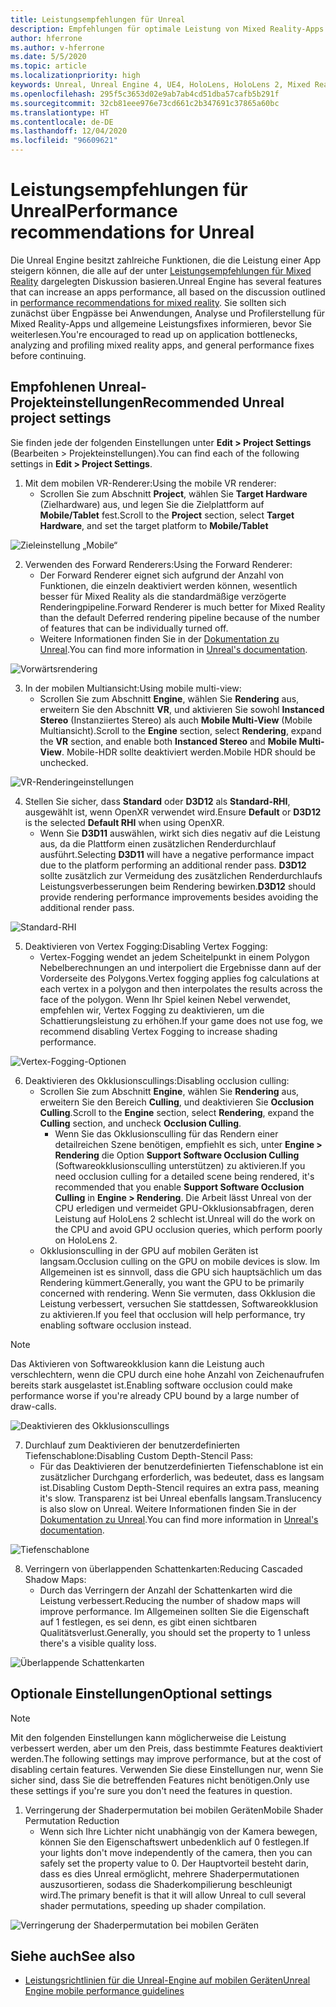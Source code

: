 ```yaml
---
title: Leistungsempfehlungen für Unreal
description: Empfehlungen für optimale Leistung von Mixed Reality-Apps in Unreal
author: hferrone
ms.author: v-hferrone
ms.date: 5/5/2020
ms.topic: article
ms.localizationpriority: high
keywords: Unreal, Unreal Engine 4, UE4, HoloLens, HoloLens 2, Mixed Reality, Leistung, Optimierung, Einstellungen, Dokumentation
ms.openlocfilehash: 295f5c3653d02e9ab7ab4cd51dba57cafb5b291f
ms.sourcegitcommit: 32cb81eee976e73cd661c2b347691c37865a60bc
ms.translationtype: HT
ms.contentlocale: de-DE
ms.lasthandoff: 12/04/2020
ms.locfileid: "96609621"
---
```

# <a name="performance-recommendations-for-unreal"></a><span data-ttu-id="56762-104">Leistungsempfehlungen für Unreal</span><span class="sxs-lookup"><span data-stu-id="56762-104">Performance recommendations for Unreal</span></span>

<span data-ttu-id="56762-105">Die Unreal Engine besitzt zahlreiche Funktionen, die die Leistung einer App steigern können, die alle auf der unter [Leistungsempfehlungen für Mixed Reality](../platform-capabilities-and-apis/understanding-performance-for-mixed-reality.md) dargelegten Diskussion basieren.</span><span class="sxs-lookup"><span data-stu-id="56762-105">Unreal Engine has several features that can increase an apps performance, all based on the discussion outlined in [performance recommendations for mixed reality](../platform-capabilities-and-apis/understanding-performance-for-mixed-reality.md).</span></span> <span data-ttu-id="56762-106">Sie sollten sich zunächst über Engpässe bei Anwendungen, Analyse und Profilerstellung für Mixed Reality-Apps und allgemeine Leistungsfixes informieren, bevor Sie weiterlesen.</span><span class="sxs-lookup"><span data-stu-id="56762-106">You're encouraged to read up on application bottlenecks, analyzing and profiling mixed reality apps, and general performance fixes before continuing.</span></span>

## <a name="recommended-unreal-project-settings"></a><span data-ttu-id="56762-107">Empfohlenen Unreal-Projekteinstellungen</span><span class="sxs-lookup"><span data-stu-id="56762-107">Recommended Unreal project settings</span></span>
<span data-ttu-id="56762-108">Sie finden jede der folgenden Einstellungen unter **Edit > Project Settings** (Bearbeiten > Projekteinstellungen).</span><span class="sxs-lookup"><span data-stu-id="56762-108">You can find each of the following settings in **Edit > Project Settings**.</span></span>

1. <span data-ttu-id="56762-109">Mit dem mobilen VR-Renderer:</span><span class="sxs-lookup"><span data-stu-id="56762-109">Using the mobile VR renderer:</span></span>
    * <span data-ttu-id="56762-110">Scrollen Sie zum Abschnitt **Project**, wählen Sie **Target Hardware** (Zielhardware) aus, und legen Sie die Zielplattform auf **Mobile/Tablet** fest.</span><span class="sxs-lookup"><span data-stu-id="56762-110">Scroll to the **Project** section, select **Target Hardware**, and set the target platform to **Mobile/Tablet**</span></span>

![Zieleinstellung „Mobile“](images/unreal/performance-recommendations-img-01.png)

2. <span data-ttu-id="56762-112">Verwenden des Forward Renderers:</span><span class="sxs-lookup"><span data-stu-id="56762-112">Using the Forward Renderer:</span></span> 
    * <span data-ttu-id="56762-113">Der Forward Renderer eignet sich aufgrund der Anzahl von Funktionen, die einzeln deaktiviert werden können, wesentlich besser für Mixed Reality als die standardmäßige verzögerte Renderingpipeline.</span><span class="sxs-lookup"><span data-stu-id="56762-113">Forward Renderer is much better for Mixed Reality than the default Deferred rendering pipeline because of the number of features that can be individually turned off.</span></span> 
    * <span data-ttu-id="56762-114">Weitere Informationen finden Sie in der [Dokumentation zu Unreal](https://docs.unrealengine.com/Platforms/VR/DevelopVR/VRPerformance/index.html).</span><span class="sxs-lookup"><span data-stu-id="56762-114">You can find more information in [Unreal's documentation](https://docs.unrealengine.com/Platforms/VR/DevelopVR/VRPerformance/index.html).</span></span>

![Vorwärtsrendering](images/unreal/performance-recommendations-img-04.png)

3. <span data-ttu-id="56762-116">In der mobilen Multiansicht:</span><span class="sxs-lookup"><span data-stu-id="56762-116">Using mobile multi-view:</span></span>
    * <span data-ttu-id="56762-117">Scrollen Sie zum Abschnitt **Engine**, wählen Sie **Rendering** aus, erweitern Sie den Abschnitt **VR**, und aktivieren Sie sowohl **Instanced Stereo** (Instanziiertes Stereo) als auch **Mobile Multi-View** (Mobile Multiansicht).</span><span class="sxs-lookup"><span data-stu-id="56762-117">Scroll to the **Engine** section, select **Rendering**, expand the **VR** section, and enable both **Instanced Stereo** and **Mobile Multi-View**.</span></span> <span data-ttu-id="56762-118">Mobile-HDR sollte deaktiviert werden.</span><span class="sxs-lookup"><span data-stu-id="56762-118">Mobile HDR should be unchecked.</span></span>

![VR-Renderingeinstellungen](images/unreal/performance-recommendations-img-03.png)

4. <span data-ttu-id="56762-120">Stellen Sie sicher, dass **Standard** oder **D3D12** als **Standard-RHI**, ausgewählt ist, wenn OpenXR verwendet wird.</span><span class="sxs-lookup"><span data-stu-id="56762-120">Ensure **Default** or **D3D12** is the selected **Default RHI** when using OpenXR.</span></span>
    * <span data-ttu-id="56762-121">Wenn Sie **D3D11** auswählen, wirkt sich dies negativ auf die Leistung aus, da die Plattform einen zusätzlichen Renderdurchlauf ausführt.</span><span class="sxs-lookup"><span data-stu-id="56762-121">Selecting **D3D11** will have a negative performance impact due to the platform performing an additional render pass.</span></span> <span data-ttu-id="56762-122">**D3D12** sollte zusätzlich zur Vermeidung des zusätzlichen Renderdurchlaufs Leistungsverbesserungen beim Rendering bewirken.</span><span class="sxs-lookup"><span data-stu-id="56762-122">**D3D12** should provide rendering performance improvements besides avoiding the additional render pass.</span></span>

![Standard-RHI](images/unreal/performance-recommendations-img-09.png)

5. <span data-ttu-id="56762-124">Deaktivieren von Vertex Fogging:</span><span class="sxs-lookup"><span data-stu-id="56762-124">Disabling Vertex Fogging:</span></span> 
    * <span data-ttu-id="56762-125">Vertex-Fogging wendet an jedem Scheitelpunkt in einem Polygon Nebelberechnungen an und interpoliert die Ergebnisse dann auf der Vorderseite des Polygons.</span><span class="sxs-lookup"><span data-stu-id="56762-125">Vertex fogging applies fog calculations at each vertex in a polygon and then interpolates the results across the face of the polygon.</span></span> <span data-ttu-id="56762-126">Wenn Ihr Spiel keinen Nebel verwendet, empfehlen wir, Vertex Fogging zu deaktivieren, um die Schattierungsleistung zu erhöhen.</span><span class="sxs-lookup"><span data-stu-id="56762-126">If your game does not use fog, we recommend disabling Vertex Fogging to increase shading performance.</span></span>

![Vertex-Fogging-Optionen](images/unreal/performance-recommendations-img-05.png)

6. <span data-ttu-id="56762-128">Deaktivieren des Okklusionscullings:</span><span class="sxs-lookup"><span data-stu-id="56762-128">Disabling occlusion culling:</span></span>
    * <span data-ttu-id="56762-129">Scrollen Sie zum Abschnitt **Engine**, wählen Sie **Rendering** aus, erweitern Sie den Bereich **Culling**, und deaktivieren Sie **Occlusion Culling**.</span><span class="sxs-lookup"><span data-stu-id="56762-129">Scroll to the **Engine** section, select **Rendering**, expand the **Culling** section, and uncheck **Occlusion Culling**.</span></span>
        + <span data-ttu-id="56762-130">Wenn Sie das Okklusionsculling für das Rendern einer detailreichen Szene benötigen, empfiehlt es sich, unter **Engine > Rendering** die Option **Support Software Occlusion Culling** (Softwareokklusionsculling unterstützen) zu aktivieren.</span><span class="sxs-lookup"><span data-stu-id="56762-130">If you need occlusion culling for a detailed scene being rendered, it's recommended that you enable **Support Software Occlusion Culling** in **Engine > Rendering**.</span></span> <span data-ttu-id="56762-131">Die Arbeit lässt Unreal von der CPU erledigen und vermeidet GPU-Okklusionsabfragen, deren Leistung auf HoloLens 2 schlecht ist.</span><span class="sxs-lookup"><span data-stu-id="56762-131">Unreal will do the work on the CPU and avoid GPU occlusion queries, which perform poorly on HoloLens 2.</span></span>
    * <span data-ttu-id="56762-132">Okklusionsculling in der GPU auf mobilen Geräten ist langsam.</span><span class="sxs-lookup"><span data-stu-id="56762-132">Occlusion culling on the GPU on mobile devices is slow.</span></span> <span data-ttu-id="56762-133">Im Allgemeinen ist es sinnvoll, dass die GPU sich hauptsächlich um das Rendering kümmert.</span><span class="sxs-lookup"><span data-stu-id="56762-133">Generally, you want the GPU to be primarily concerned with rendering.</span></span> <span data-ttu-id="56762-134">Wenn Sie vermuten, dass Okklusion die Leistung verbessert, versuchen Sie stattdessen, Softwareokklusion zu aktivieren.</span><span class="sxs-lookup"><span data-stu-id="56762-134">If you feel that occlusion will help performance, try enabling software occlusion instead.</span></span> 

> [!NOTE]
> <span data-ttu-id="56762-135">Das Aktivieren von Softwareokklusion kann die Leistung auch verschlechtern, wenn die CPU durch eine hohe Anzahl von Zeichenaufrufen bereits stark ausgelastet ist.</span><span class="sxs-lookup"><span data-stu-id="56762-135">Enabling software occlusion could make performance worse if you're already CPU bound by a large number of draw-calls.</span></span>

![Deaktivieren des Okklusionscullings](images/unreal/performance-recommendations-img-02.png)

7. <span data-ttu-id="56762-137">Durchlauf zum Deaktivieren der benutzerdefinierten Tiefenschablone:</span><span class="sxs-lookup"><span data-stu-id="56762-137">Disabling Custom Depth-Stencil Pass:</span></span>
    * <span data-ttu-id="56762-138">Für das Deaktivieren der benutzerdefinierten Tiefenschablone ist ein zusätzlicher Durchgang erforderlich, was bedeutet, dass es langsam ist.</span><span class="sxs-lookup"><span data-stu-id="56762-138">Disabling Custom Depth-Stencil requires an extra pass, meaning it's slow.</span></span> <span data-ttu-id="56762-139">Transparenz ist bei Unreal ebenfalls langsam.</span><span class="sxs-lookup"><span data-stu-id="56762-139">Translucency is also slow on Unreal.</span></span> <span data-ttu-id="56762-140">Weitere Informationen finden Sie in der [Dokumentation zu Unreal](https://docs.unrealengine.com/Engine/Performance/Guidelines/index.html).</span><span class="sxs-lookup"><span data-stu-id="56762-140">You can find more information in [Unreal's documentation](https://docs.unrealengine.com/Engine/Performance/Guidelines/index.html).</span></span>

![Tiefenschablone](images/unreal/performance-recommendations-img-06.png)

8. <span data-ttu-id="56762-142">Verringern von überlappenden Schattenkarten:</span><span class="sxs-lookup"><span data-stu-id="56762-142">Reducing Cascaded Shadow Maps:</span></span> 
    * <span data-ttu-id="56762-143">Durch das Verringern der Anzahl der Schattenkarten wird die Leistung verbessert.</span><span class="sxs-lookup"><span data-stu-id="56762-143">Reducing the number of shadow maps will improve performance.</span></span> <span data-ttu-id="56762-144">Im Allgemeinen sollten Sie die Eigenschaft auf 1 festlegen, es sei denn, es gibt einen sichtbaren Qualitätsverlust.</span><span class="sxs-lookup"><span data-stu-id="56762-144">Generally, you should set the property to 1 unless there's a visible quality loss.</span></span> 

![Überlappende Schattenkarten](images/unreal/performance-recommendations-img-07.png)

## <a name="optional-settings"></a><span data-ttu-id="56762-146">Optionale Einstellungen</span><span class="sxs-lookup"><span data-stu-id="56762-146">Optional settings</span></span>

> [!NOTE]
> <span data-ttu-id="56762-147">Mit den folgenden Einstellungen kann möglicherweise die Leistung verbessert werden, aber um den Preis, dass bestimmte Features deaktiviert werden.</span><span class="sxs-lookup"><span data-stu-id="56762-147">The following settings may improve performance, but at the cost of disabling certain features.</span></span> <span data-ttu-id="56762-148">Verwenden Sie diese Einstellungen nur, wenn Sie sicher sind, dass Sie die betreffenden Features nicht benötigen.</span><span class="sxs-lookup"><span data-stu-id="56762-148">Only use these settings if you're sure you don't need the features in question.</span></span>

1. <span data-ttu-id="56762-149">Verringerung der Shaderpermutation bei mobilen Geräten</span><span class="sxs-lookup"><span data-stu-id="56762-149">Mobile Shader Permutation Reduction</span></span>
    * <span data-ttu-id="56762-150">Wenn sich Ihre Lichter nicht unabhängig von der Kamera bewegen, können Sie den Eigenschaftswert unbedenklich auf 0 festlegen.</span><span class="sxs-lookup"><span data-stu-id="56762-150">If your lights don't move independently of the camera, then you can safely set the property value to 0.</span></span> <span data-ttu-id="56762-151">Der Hauptvorteil besteht darin, dass es dies Unreal ermöglicht, mehrere Shaderpermutationen auszusortieren, sodass die Shaderkompilierung beschleunigt wird.</span><span class="sxs-lookup"><span data-stu-id="56762-151">The primary benefit is that it will allow Unreal to cull several shader permutations, speeding up shader compilation.</span></span>

![Verringerung der Shaderpermutation bei mobilen Geräten](images/unreal/performance-recommendations-img-08.png)

## <a name="see-also"></a><span data-ttu-id="56762-153">Siehe auch</span><span class="sxs-lookup"><span data-stu-id="56762-153">See also</span></span>
* [<span data-ttu-id="56762-154">Leistungsrichtlinien für die Unreal-Engine auf mobilen Geräten</span><span class="sxs-lookup"><span data-stu-id="56762-154">Unreal Engine mobile performance guidelines</span></span>]( https://docs.unrealengine.com/Platforms/Mobile/Performance/index.html)